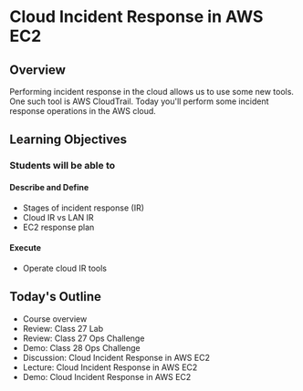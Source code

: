 # Cloud Incident Response in AWS EC2

## Overview

Performing incident response in the cloud allows us to use some new tools. One such tool is AWS CloudTrail. Today you'll perform some incident response operations in the AWS cloud.

## Learning Objectives

### Students will be able to

#### Describe and Define

- Stages of incident response (IR)
- Cloud IR vs LAN IR
- EC2 response plan

#### Execute

- Operate cloud IR tools 

## Today's Outline

- Course overview
- Review: Class 27 Lab
- Review: Class 27 Ops Challenge
- Demo: Class 28 Ops Challenge
- Discussion: Cloud Incident Response in AWS EC2
- Lecture: Cloud Incident Response in AWS EC2
- Demo: Cloud Incident Response in AWS EC2

